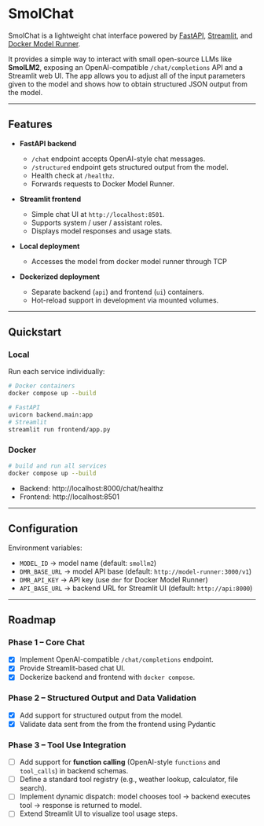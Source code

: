 # SmolChat

SmolChat is a lightweight chat interface powered by [FastAPI](https://fastapi.tiangolo.com/), [Streamlit](https://streamlit.io/), and [Docker Model Runner](https://github.com/docker-model-runner).  

It provides a simple way to interact with small open-source LLMs like **SmolLM2**, exposing an OpenAI-compatible `/chat/completions` API and a Streamlit web UI. The app
allows you to adjust all of the input parameters given to the model and shows how to obtain structured JSON output from the model.

---

## Features
- **FastAPI backend**  
  - `/chat` endpoint accepts OpenAI-style chat messages.  
  - `/structured` endpoint gets structured output from the model.
  - Health check at `/healthz`.  
  - Forwards requests to Docker Model Runner.

- **Streamlit frontend**  
  - Simple chat UI at `http://localhost:8501`.  
  - Supports system / user / assistant roles.  
  - Displays model responses and usage stats.

- **Local deployment**
  - Accesses the model from docker model runner through TCP

- **Dockerized deployment**  
  - Separate backend (`api`) and frontend (`ui`) containers.  
  - Hot-reload support in development via mounted volumes.

---

## Quickstart

### Local
Run each service individually:
```bash
# Docker containers
docker compose up --build
```
```bash
# FastAPI
uvicorn backend.main:app
# Streamlit
streamlit run frontend/app.py
```

### Docker
```bash
# build and run all services
docker compose up --build
```

- Backend: http://localhost:8000/chat/healthz  
- Frontend: http://localhost:8501  

---

## Configuration

Environment variables:
- `MODEL_ID` → model name (default: `smollm2`)  
- `DMR_BASE_URL` → model API base (default: `http://model-runner:3000/v1`)  
- `DMR_API_KEY` → API key (use `dmr` for Docker Model Runner)  
- `API_BASE_URL` → backend URL for Streamlit UI (default: `http://api:8000`)  

---

## Roadmap

### Phase 1 – Core Chat  
- [x] Implement OpenAI-compatible `/chat/completions` endpoint.  
- [x] Provide Streamlit-based chat UI.  
- [x] Dockerize backend and frontend with `docker compose`.

### Phase 2 – Structured Output and Data Validation 
- [x] Add support for structured output from the model.
- [x] Validate data sent from the from the frontend using Pydantic

### Phase 3 – Tool Use Integration  
- [ ] Add support for **function calling** (OpenAI-style `functions` and `tool_calls`) in backend schemas.  
- [ ] Define a standard tool registry (e.g., weather lookup, calculator, file search).  
- [ ] Implement dynamic dispatch: model chooses tool → backend executes tool → response is returned to model.  
- [ ] Extend Streamlit UI to visualize tool usage steps.
